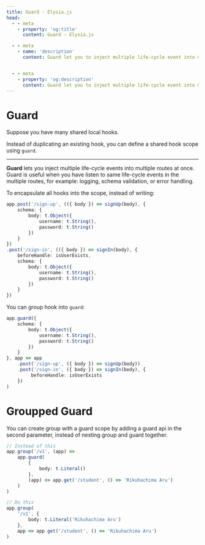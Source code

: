 ```yaml
---
title: Guard - Elysia.js
head:
  - - meta
    - property: 'og:title'
      content: Guard - Elysia.js

  - - meta
    - name: 'description'
      content: Guard let you to inject multiple life-cycle event into multiple routes at once. Guard is useful when you have duplicated life-cycle in the multiple route, for example. logging, schema validation, or error handling. You can use ".guard" to inject the life-cycle event to multiple routes.


  - - meta
    - property: 'og:description'
      content: Guard let you to inject multiple life-cycle event into multiple routes at once. Guard is useful when you have duplicated life-cycle in the multiple route, for example. logging, schema validation, or error handling. You can use ".guard" to inject the life-cycle event to multiple routes.
---
```


# Guard
Suppose you have many shared local hooks.

Instead of duplicating an existing hook, you can define a shared hook scope using `guard`.

---
**Guard** lets you inject multiple life-cycle events into multiple routes at once. Guard is useful when you have listen to same life-cycle events in the multiple routes, for example: logging, schema validation, or error handling.

To encapsulate all hooks into the scope, instead of writing:
```typescript
app.post('/sign-up', (({ body }) => signUp(body), {
    schema: {
        body: t.Object({
            username: t.String(),
            password: t.String()
        })
    }
})
.post('/sign-in', (({ body }) => signIn(body), {
    beforeHandle: isUserExists,
    schema: {
        body: t.Object({
            username: t.String(),
            password: t.String()
        })
    }
})
```

You can group hook into `guard`:
```typescript
app.guard({
    schema: {
        body: t.Object({
            username: t.String(),
            password: t.String()
        })
    }
}, app => app
    .post('/sign-up', ({ body }) => signUp(body))
    .post('/sign-in', ({ body }) => signIn(body), {
         beforeHandle: isUserExists
    })
)
```

# Groupped Guard
You can create group with a guard scope by adding a guard api in the second parameter, instead of nesting group and guard together.

```ts
// Instead of this
app.group('/v1', (app) =>
    app.guard(
        {
            body: t.Literal()
        },
        (app) => app.get('/student', () => 'Rikuhachima Aru')
    )
)

// Do this
app.group(
    '/v1', {
        body: t.Literal('Rikuhachima Aru')
    }, 
    app => app.get('/student', () => 'Rikuhachima Aru')
)
```
